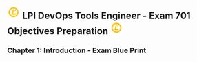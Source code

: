 ## <img src="images/lpi.png" width="30px"> LPI DevOps Tools Engineer - Exam 701 Objectives Preparation <img src="images/lpi.png" width="30px">

### Chapter 1: Introduction - Exam Blue Print
